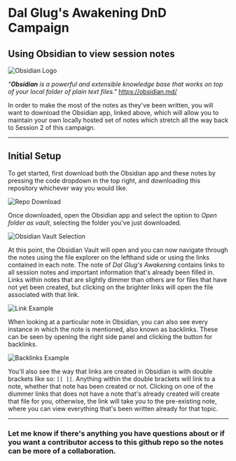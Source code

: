 # Dal Glug's Awakening DnD Campaign

## Using Obsidian to view session notes

![Obsidian Logo](https://www.dmuth.org/wp-content/uploads/2021/03/obsidian-logo.png)

*"**Obsidian** is a powerful and extensible knowledge base that works on top of your local folder of plain text files."*
https://obsidian.md/

In order to make the most of the notes as they've been written, you will want to download the Obsidian app, linked above, which will allow you to maintain your own locally hosted set of notes which stretch all the way back to Session 2 of this campaign.

---

## Initial Setup

To get started, first download both the Obsidian app and these notes by pressing the code dropdown in the top right, and downloading this repository whichever way you would like.

![Repo Download](https://i.imgur.com/CJaWgkf.png)

Once downloaded, open the Obsidian app and select the option to *Open folder as vault*, selecting the folder you've just downloaded.

![Obsidian Vault Selection](https://i.imgur.com/658U7zC.png)

At this point, the Obsidian Vault will open and you can now navigate through the notes using the file explorer on the lefthand side or using the links contained in each note. The note of *Dal Glug's Awakening* contains links to all session notes and important information that's already been filled in. Links within notes that are slightly dimmer than others are for files that have not yet been created, but clicking on the brighter links will open the file associated with that link.

![Link Example](https://i.imgur.com/8iOuanr.png)

When looking at a particular note in Obsidian, you can also see every instance in which the note is mentioned, also known as backlinks. These can be seen by opening the right side panel and clicking the button for backlinks.

![Backlinks Example](https://i.imgur.com/xgijzr7.png)

You'll also see the way that links are created in Obsidian is with double brackets like so: `[[ ]]`. Anything within the double brackets will link to a note, whether that note has been created or not. Clicking on one of the diummer links that does not have a note that's already created will create that file for you, otherwise, the link will take you to the pre-existing note, where you can view everything that's been written already for that topic.

---

### Let me know if there's anything you have questions about or if you want a contributor access to this github repo so the notes can be more of a collaboration.